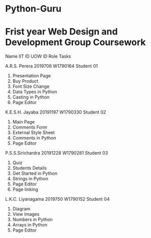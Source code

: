 # Python-Guru
# Frist year Web Design and Development Group Coursework

Name	IIT ID	UOW ID	Role	Tasks

A.R.S. Perera	2019706	W1790164	Student 01	
1. Presentation Page
2. Buy Product
3. Font Size Change 
4. Data Types in Python
5. Casting in Python
6. Page Editor

K.E.S.H. Jayaba	20191197	W1790330	Student 02	
1. Main Page
2. Comments Form
3. External Style Sheet 
4. Comments in Python
5. Page Editor

P.S.S.Sirichardra	20191228	W1790281	Student 03	
1. Quiz
2. Students Details
3. Get Started in Python
4. Strings in Python
5. Page Editor
6. Page linking

L.K.C. Liyanagama	2019750	W1790152	Student 04	
1. Diagram
2. View Images
3. Numbers in Python
4. Arrays in Python
5. Page Editor
